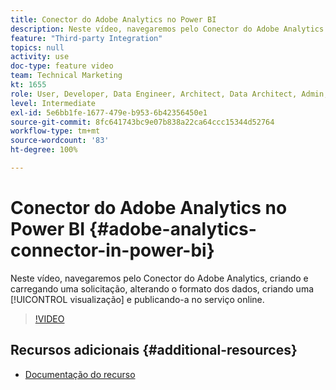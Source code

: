 ```yaml
---
title: Conector do Adobe Analytics no Power BI
description: Neste vídeo, navegaremos pelo Conector do Adobe Analytics criando e carregando uma solicitação, alterando o formato dos dados, criando uma visualização e publicando-a no serviço online.
feature: "Third-party Integration"
topics: null
activity: use
doc-type: feature video
team: Technical Marketing
kt: 1655
role: User, Developer, Data Engineer, Architect, Data Architect, Admin, Leader
level: Intermediate
exl-id: 5e6bb1fe-1677-479e-b953-6b42356450e1
source-git-commit: 8fc641743bc9e07b838a22ca64ccc15344d52764
workflow-type: tm+mt
source-wordcount: '83'
ht-degree: 100%

---
```


# Conector do Adobe Analytics no Power BI {#adobe-analytics-connector-in-power-bi}

Neste vídeo, navegaremos pelo Conector do Adobe Analytics, criando e carregando uma solicitação, alterando o formato dos dados, criando uma [!UICONTROL visualização] e publicando-a no serviço online.

>[!VIDEO](https://video.tv.adobe.com/v/23130/?quality=12&learn=on)

## Recursos adicionais {#additional-resources}

* [Documentação do recurso](https://docs.microsoft.com/pt-BR/power-bi/desktop-connect-adobe-analytics)
